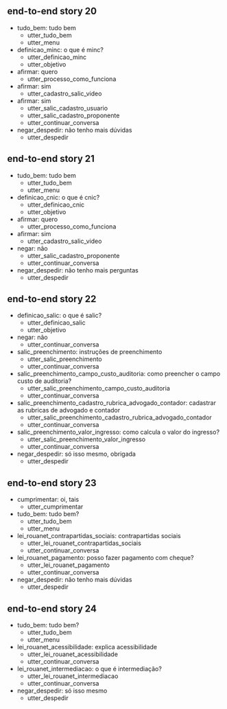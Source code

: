 ## end-to-end story 20
* tudo_bem: tudo bem
   - utter_tudo_bem
   - utter_menu
* definicao_minc: o que é minc?
   - utter_definicao_minc
   - utter_objetivo
* afirmar: quero
   - utter_processo_como_funciona
* afirmar: sim
   - utter_cadastro_salic_video
* afirmar: sim
   - utter_salic_cadastro_usuario
   - utter_salic_cadastro_proponente
   - utter_continuar_conversa
* negar_despedir: não tenho mais dúvidas
   - utter_despedir

## end-to-end story 21
* tudo_bem: tudo bem
   - utter_tudo_bem
   - utter_menu
* definicao_cnic: o que é cnic?
   - utter_definicao_cnic
   - utter_objetivo
* afirmar: quero
   - utter_processo_como_funciona
* afirmar: sim
   - utter_cadastro_salic_video
* negar: não
   - utter_salic_cadastro_proponente
   - utter_continuar_conversa
* negar_despedir: não tenho mais perguntas
   - utter_despedir

## end-to-end story 22
* definicao_salic: o que é salic?
   - utter_definicao_salic
   - utter_objetivo
* negar: não
   - utter_continuar_conversa
* salic_preenchimento: instruções de preenchimento
   - utter_salic_preenchimento
   - utter_continuar_conversa
* salic_preenchimento_campo_custo_auditoria: como preencher o campo custo de auditoria?
   - utter_salic_preenchimento_campo_custo_auditoria
   - utter_continuar_conversa
* salic_preenchimento_cadastro_rubrica_advogado_contador: cadastrar as rubricas de advogado e contador
   - utter_salic_preenchimento_cadastro_rubrica_advogado_contador
   - utter_continuar_conversa
* salic_preenchimento_valor_ingresso: como calcula o valor do ingresso?
   - utter_salic_preenchimento_valor_ingresso
   - utter_continuar_conversa
* negar_despedir: só isso mesmo, obrigada
   - utter_despedir

## end-to-end story 23
* cumprimentar: oi, tais
   - utter_cumprimentar
* tudo_bem: tudo bem?
   - utter_tudo_bem
   - utter_menu
* lei_rouanet_contrapartidas_sociais: contrapartidas sociais
   - utter_lei_rouanet_contrapartidas_sociais
   - utter_continuar_conversa
* lei_rouanet_pagamento: posso fazer pagamento com cheque?
   - utter_lei_rouanet_pagamento
   - utter_continuar_conversa
* negar_despedir: não tenho mais dúvidas
   - utter_despedir

## end-to-end story 24
* tudo_bem: tudo bem?
   - utter_tudo_bem
   - utter_menu
* lei_rouanet_acessibilidade: explica acessibilidade
   - utter_lei_rouanet_acessibilidade
   - utter_continuar_conversa
* lei_rouanet_intermediacao: o que é intermediação?
   - utter_lei_rouanet_intermediacao
   - utter_continuar_conversa
* negar_despedir: só isso mesmo
   - utter_despedir
